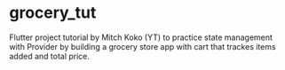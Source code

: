 # grocery_tut

Flutter project tutorial by Mitch Koko (YT) to practice state management with Provider by building a grocery store app with cart that trackes items added and total price.
